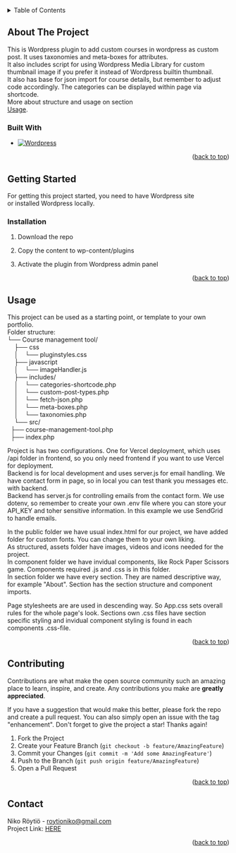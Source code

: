 <!-- Improved compatibility of back to top link: See: https://github.com/othneildrew/Best-README-Template/pull/73 -->
<a name="readme-top"></a>

<!-- TABLE OF CONTENTS -->
<details>
  <summary>Table of Contents</summary>
  <ol>
    <li>
      <a href="#about-the-project">About The Project</a>
      <ul>
        <li><a href="#built-with">Built With</a></li>
      </ul>
    </li>
    <li>
      <a href="#getting-started">Getting Started</a>
      <ul>
        <li><a href="#prerequisites">Prerequisites</a></li>
        <li><a href="#installation">Installation</a></li>
      </ul>
    </li>
    <li><a href="#usage">Usage</a></li>
    <li><a href="#contributing">Contributing</a></li>
    <li><a href="#contact">Contact</a></li>
  </ol>
</details>



<!-- ABOUT THE PROJECT -->
## About The Project

This is Wordpress plugin to add custom courses in wordpress as custom post. It uses taxonomies and meta-boxes for attributes.  
It also includes script for using Wordpress Media Library for custom thumbnail image if you prefer it instead of Wordpress builtin thumbnail.  
It also has base for json import for course details, but remember to adjust code accordingly. The categories can be displayed within page via shortcode.  
More about structure and usage on section  
<a href="#usage">Usage</a>.





### Built With

* [![Wordpress][Wordpress]][Wordpress-url]
<p align="right">(<a href="#readme-top">back to top</a>)</p>



<!-- GETTING STARTED -->
## Getting Started

For getting this project started, you need to have Wordpress site  
or installed Wordpress locally.  


### Installation

1. Download the repo
 
2. Copy the content to wp-content/plugins  

3. Activate the plugin from Wordpress admin panel
   
<p align="right">(<a href="#readme-top">back to top</a>)</p>



<!-- USAGE EXAMPLES -->
## Usage

This project can be used as a starting point, or template to your own portfolio.  
Folder structure:  
└── Course management tool/  
&nbsp;&nbsp;&nbsp;&nbsp;├── css  
&nbsp;&nbsp;&nbsp;&nbsp;│ &nbsp;&nbsp;  └── pluginstyles.css  
&nbsp;&nbsp;&nbsp;&nbsp;├── javascript  
&nbsp;&nbsp;&nbsp;&nbsp;│ &nbsp;&nbsp;  └── imageHandler.js    
&nbsp;&nbsp;&nbsp;&nbsp;├── includes/  
&nbsp;&nbsp;&nbsp;&nbsp;│ &nbsp;&nbsp;  └── categories-shortcode.php  
&nbsp;&nbsp;&nbsp;&nbsp;│ &nbsp;&nbsp;  └── custom-post-types.php  
&nbsp;&nbsp;&nbsp;&nbsp;│ &nbsp;&nbsp;  └── fetch-json.php  
&nbsp;&nbsp;&nbsp;&nbsp;│ &nbsp;&nbsp;  └── meta-boxes.php  
&nbsp;&nbsp;&nbsp;&nbsp;│ &nbsp;&nbsp;  └── taxonomies.php  
&nbsp;&nbsp;&nbsp;&nbsp;└── src/  
&nbsp;&nbsp;├── course-management-tool.php  
&nbsp;&nbsp;├── index.php  

      
Project is has two configurations. One for Vercel deployment, which uses /api folder in frontend, so you only need frontend if you want to use Vercel for deployment.  
Backend is for local development and uses server.js for email handling. We have contact form in page, so in local you can test thank you messages etc. with backend.  
Backend has server.js for controlling emails from the contact form. We use dotenv, so remember to create your own .env file where you can store your API_KEY and toher sensitive information. In this example we use SendGrid to handle emails.  
  
In the public folder we have usual index.html for our project, we have added folder for custom fonts. You can change them to your own liking.  
As structured, assets folder have images, videos and icons needed for the project.  
In component folder we have invidual components, like Rock Paper Scissors game. Components required .js and .css is in this folder.  
In section folder we have every section. They are named descriptive way, for example "About". Section has the section structure and component imports.  

Page stylesheets are are used in descending way. So App.css sets overall rules for the whole page's look. Sections own .css files have section specific styling and invidual component styling is found in each components .css-file.  
   

<p align="right">(<a href="#readme-top">back to top</a>)</p>  


<!-- CONTRIBUTING -->
## Contributing

Contributions are what make the open source community such an amazing place to learn, inspire, and create. Any contributions you make are **greatly appreciated**.

If you have a suggestion that would make this better, please fork the repo and create a pull request. You can also simply open an issue with the tag "enhancement".
Don't forget to give the project a star! Thanks again!

1. Fork the Project
2. Create your Feature Branch (`git checkout -b feature/AmazingFeature`)
3. Commit your Changes (`git commit -m 'Add some AmazingFeature'`)
4. Push to the Branch (`git push origin feature/AmazingFeature`)
5. Open a Pull Request

<p align="right">(<a href="#readme-top">back to top</a>)</p>

<!-- CONTACT -->
## Contact

Niko Röytiö - roytioniko@gmail.com  
Project Link: <a href="https://github.com/nikoroytio/Course-Management-Tool">HERE</a>

<p align="right">(<a href="#readme-top">back to top</a>)</p>


<!-- MARKDOWN LINKS & IMAGES -->
<!-- https://www.markdownguide.org/basic-syntax/#reference-style-links -->
[Wordpress]: https://img.shields.io/badge/Wordpress-21759B?style=for-the-badge&logo=wordpress&logoColor=white  
[Wordpress-url]: https://wordpress.com/  
